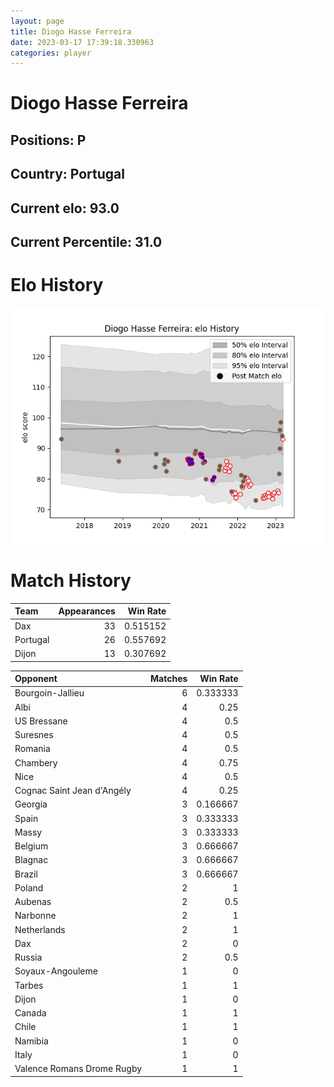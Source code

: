 ```yaml
---  
layout: page  
title: Diogo Hasse Ferreira  
date: 2023-03-17 17:39:18.330963  
categories: player  
---
```

# Diogo Hasse Ferreira

## Positions: P

## Country: Portugal

## Current elo: 93.0

## Current Percentile: 31.0

# Elo History


![elo history](history_DiogoHasseFerreira.png)
# Match History


| Team     |   Appearances |   Win Rate |
|:---------|--------------:|-----------:|
| Dax      |            33 |   0.515152 |
| Portugal |            26 |   0.557692 |
| Dijon    |            13 |   0.307692 |

| Opponent                   |   Matches |   Win Rate |
|:---------------------------|----------:|-----------:|
| Bourgoin-Jallieu           |         6 |   0.333333 |
| Albi                       |         4 |   0.25     |
| US Bressane                |         4 |   0.5      |
| Suresnes                   |         4 |   0.5      |
| Romania                    |         4 |   0.5      |
| Chambery                   |         4 |   0.75     |
| Nice                       |         4 |   0.5      |
| Cognac Saint Jean d'Angély |         4 |   0.25     |
| Georgia                    |         3 |   0.166667 |
| Spain                      |         3 |   0.333333 |
| Massy                      |         3 |   0.333333 |
| Belgium                    |         3 |   0.666667 |
| Blagnac                    |         3 |   0.666667 |
| Brazil                     |         3 |   0.666667 |
| Poland                     |         2 |   1        |
| Aubenas                    |         2 |   0.5      |
| Narbonne                   |         2 |   1        |
| Netherlands                |         2 |   1        |
| Dax                        |         2 |   0        |
| Russia                     |         2 |   0.5      |
| Soyaux-Angouleme           |         1 |   0        |
| Tarbes                     |         1 |   1        |
| Dijon                      |         1 |   0        |
| Canada                     |         1 |   1        |
| Chile                      |         1 |   1        |
| Namibia                    |         1 |   0        |
| Italy                      |         1 |   0        |
| Valence Romans Drome Rugby |         1 |   1        |